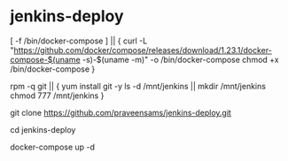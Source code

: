 # jenkins-deploy

[ -f /bin/docker-compose ] || {
curl -L "https://github.com/docker/compose/releases/download/1.23.1/docker-compose-$(uname -s)-$(uname -m)" -o /bin/docker-compose
chmod +x /bin/docker-compose
}

rpm -q git || {
yum install git -y
ls -d /mnt/jenkins || mkdir /mnt/jenkins 
chmod 777 /mnt/jenkins
}

git clone https://github.com/praveensams/jenkins-deploy.git

cd jenkins-deploy

docker-compose up -d 
